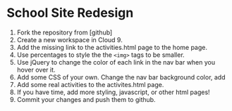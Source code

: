 # School Site Redesign

1. Fork the repository from [github]
2. Create a new workspace in Cloud 9.
3. Add the missing link to the activities.html page to the home page.
4. Use percentages to style the the `<img>` tags to be smaller.
5. Use jQuery to change the color of each link in the nav bar when you hover over it.
6. Add some CSS of your own. Change the nav bar background color, add
7. Add some real activities to the activites.html page.
8. If you have time, add more styling, javascript, or other html pages!
9. Commit your changes and push them to github.

